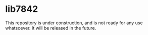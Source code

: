 # lib7842

This repository is under construction, and is not ready for any use whatsoever.
It will be released in the future.
